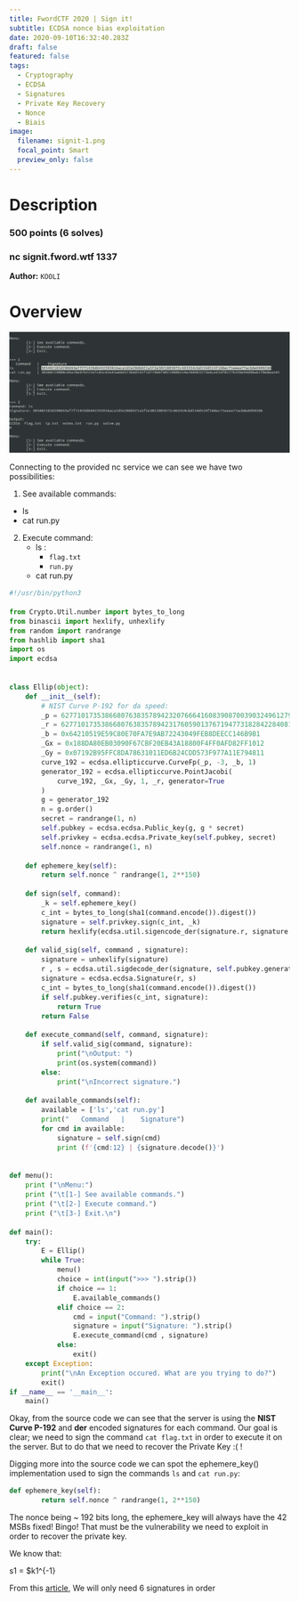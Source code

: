 ```yaml
---
title: FwordCTF 2020 | Sign it!
subtitle: ECDSA nonce bias exploitation
date: 2020-09-10T16:32:40.283Z
draft: false
featured: false
tags:
  - Cryptography
  - ECDSA
  - Signatures
  - Private Key Recovery
  - Nonce
  - Biais
image:
  filename: signit-1.png
  focal_point: Smart
  preview_only: false
---
```

# Description
### 500 points (6 solves)
### nc signit.fword.wtf 1337
**Author:** `KOOLI`


# Overview

 ![](signit-1.png)
 
 Connecting to the provided nc service we can see we have two possibilities:
 1. See available commands:
  - ls
  - cat run.py
2. Execute command:
   - ls :
      - `flag.txt`
      - `run.py`
   - cat run.py
   
```python 
#!/usr/bin/python3

from Crypto.Util.number import bytes_to_long
from binascii import hexlify, unhexlify
from random import randrange
from hashlib import sha1
import os
import ecdsa


class Ellip(object):
	def __init__(self):
		# NIST Curve P-192 for da speed:
		_p = 6277101735386680763835789423207666416083908700390324961279
		_r = 6277101735386680763835789423176059013767194773182842284081
		_b = 0x64210519E59C80E70FA7E9AB72243049FEB8DEECC146B9B1
		_Gx = 0x188DA80EB03090F67CBF20EB43A18800F4FF0AFD82FF1012
		_Gy = 0x07192B95FFC8DA78631011ED6B24CDD573F977A11E794811
		curve_192 = ecdsa.ellipticcurve.CurveFp(_p, -3, _b, 1)
		generator_192 = ecdsa.ellipticcurve.PointJacobi(
		    curve_192, _Gx, _Gy, 1, _r, generator=True
		)
		g = generator_192
		n = g.order()
		secret = randrange(1, n)
		self.pubkey = ecdsa.ecdsa.Public_key(g, g * secret)
		self.privkey = ecdsa.ecdsa.Private_key(self.pubkey, secret)
		self.nonce = randrange(1, n)

	def ephemere_key(self):
		return self.nonce ^ randrange(1, 2**150)

	def sign(self, command):
		_k = self.ephemere_key()
		c_int = bytes_to_long(sha1(command.encode()).digest())
		signature = self.privkey.sign(c_int, _k)
		return hexlify(ecdsa.util.sigencode_der(signature.r, signature.s, self.pubkey.generator.order()))

	def valid_sig(self, command , signature):
		signature = unhexlify(signature)
		r , s = ecdsa.util.sigdecode_der(signature, self.pubkey.generator.order())
		signature = ecdsa.ecdsa.Signature(r, s)
		c_int = bytes_to_long(sha1(command.encode()).digest())
		if self.pubkey.verifies(c_int, signature):
			return True
		return False

	def execute_command(self, command, signature):
		if self.valid_sig(command, signature):
			print("\nOutput: ")
			print(os.system(command))
		else:
			print("\nIncorrect signature.")

	def available_commands(self):
		available = ['ls','cat run.py']
		print("   Command   |    Signature")
		for cmd in available:
			signature = self.sign(cmd)
			print (f'{cmd:12} | {signature.decode()}')


def menu():
	print ("\nMenu:")
	print ("\t[1-] See available commands.")
	print ("\t[2-] Execute command.")
	print ("\t[3-] Exit.\n")

def main():
	try:
		E = Ellip()
		while True:		
			menu()
			choice = int(input(">>> ").strip())
			if choice == 1:
				E.available_commands()
			elif choice == 2:
				cmd = input("Command: ").strip()
				signature = input("Signature: ").strip()
				E.execute_command(cmd , signature)
			else:
				exit()
	except Exception:
		print("\nAn Exception occured. What are you trying to do?")
		exit()
if __name__ == '__main__':
	main()
```

Okay, from the source code we can see that the server is using the **NIST Curve P-192** and **der** encoded signatures for each command.
Our goal is clear; we need to sign the command `cat flag.txt` in order to execute it on the server. But to do that we need to recover the Private Key :( !

Digging more into the source code we can spot the ephemere_key() implementation used to sign the commands `ls` and `cat run.py`:

```python
def ephemere_key(self):
		return self.nonce ^ randrange(1, 2**150)
```

The nonce being ~ 192 bits long, the ephemere_key will always have the 42 MSBs fixed! Bingo! That must be the vulnerability we need to exploit in order to recover the private key.

We know that:

s1 = $k1^{-1}

From this [article](https://blog.trailofbits.com/2020/06/11/ecdsa-handle-with-care/), We will only need 6 signatures in order 
